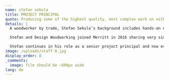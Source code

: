```yaml
---
name: stefan sekula
title: PROJECT PRINCIPAL
quote: Producing some of the highest quality, most complex work on either coast has earned our reputation for excellence.
details: |
  A woodworker by trade, Stefan Sekula’s background includes hands-on experience in carpentry, framing, shop drawing, fabrication, finishing and installation of architectural millwork. In 1989 he partnered with Design Woodworking founder David Wolfolk and together they grew the Lodi, California-based company to $9 million in annual revenue.

  Stefan and Design Woodworking joined Merritt in 2016 sharing very similar clients, projects and philosophies. Stefan and team have become valuable assets to the Merritt family and together they are approaching great new opportunities to grow, learn and problem solve as one.

  Stefan continues in his role as a senior project principal and now oversees Merritt West’s operations.
image: /uploads/staff-8.jpg
display_order: 8
_comments:
  image: file should be ~600px wide
lang: de
---
```


